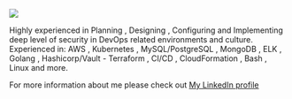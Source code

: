 ![](https://github.com/AlyRagab/AlyRagab/tree/main/asset/main.svg)

Highly experienced in Planning , Designing , Configuring and Implementing deep level of security in DevOps related environments and culture.
Experienced in: AWS , Kubernetes , MySQL/PostgreSQL , MongoDB , ELK , Golang , Hashicorp/Vault - Terraform , CI/CD , CloudFormation , Bash , Linux and more.

For more information about me please check out [My LinkedIn profile](https://www.linkedin.com/in/alyragab/)
